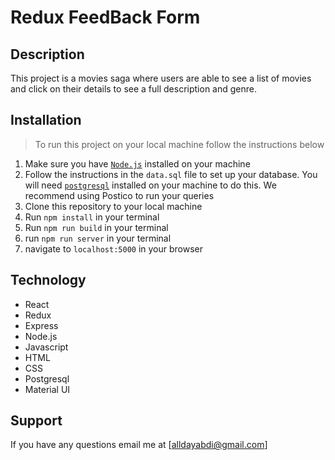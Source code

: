 # Redux FeedBack Form

## Description

This project is a movies saga where users are able to see a list of movies and click on their details to see a full description and genre.

## Installation

> To run this project on your local machine follow the instructions below

1. Make sure you have [`Node.js`](https://nodejs.org/en/) installed on your machine
2. Follow the instructions in the `data.sql` file to set up your database. You will need [`postgresql`](https://www.postgresql.org/) installed on your machine to do this. We recommend using Postico to run your queries
3. Clone this repository to your local machine
4. Run `npm install` in your terminal
5. Run `npm run build` in your terminal
6. run `npm run server` in your terminal
7. navigate to `localhost:5000` in your browser

## Technology

- React
- Redux
- Express
- Node.js
- Javascript
- HTML
- CSS
- Postgresql
- Material UI

## Support

If you have any questions email me at [alldayabdi@gmail.com]